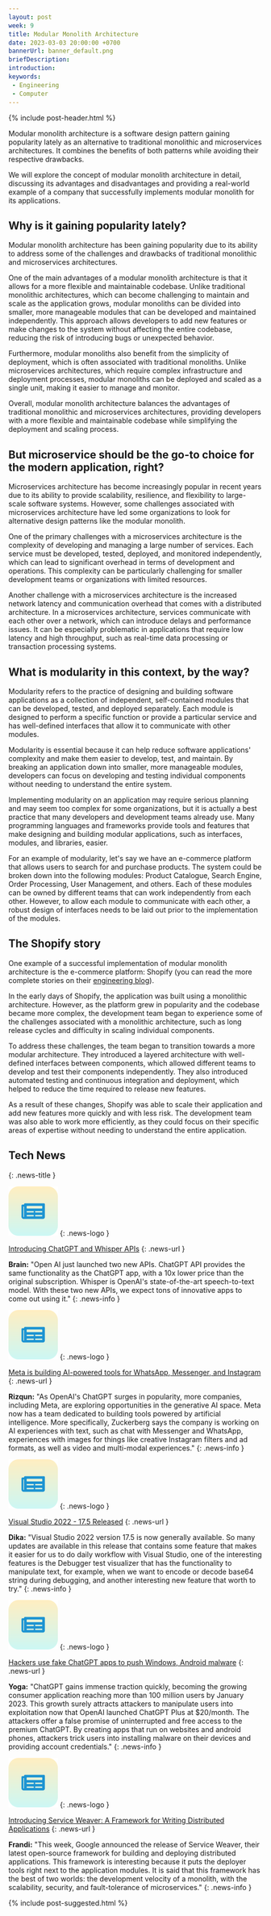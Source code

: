 ```yaml
---
layout: post
week: 9
title: Modular Monolith Architecture
date: 2023-03-03 20:00:00 +0700
bannerUrl: banner_default.png
briefDescription: 
introduction:
keywords:
 - Engineering
 - Computer
---
```


{% include post-header.html %}

Modular monolith architecture is a software design pattern gaining popularity lately as an alternative to traditional monolithic and microservices architectures. It combines the benefits of both patterns while avoiding their respective drawbacks. 

We will explore the concept of modular monolith architecture in detail, discussing its advantages and disadvantages and providing a real-world example of a company that successfully implements modular monolith for its applications.

## Why is it gaining popularity lately?

Modular monolith architecture has been gaining popularity due to its ability to address some of the challenges and drawbacks of traditional monolithic and microservices architectures.

One of the main advantages of a modular monolith architecture is that it allows for a more flexible and maintainable codebase. Unlike traditional monolithic architectures, which can become challenging to maintain and scale as the application grows, modular monoliths can be divided into smaller, more manageable modules that can be developed and maintained independently. This approach allows developers to add new features or make changes to the system without affecting the entire codebase, reducing the risk of introducing bugs or unexpected behavior.

Furthermore, modular monoliths also benefit from the simplicity of deployment, which is often associated with traditional monoliths. Unlike microservices architectures, which require complex infrastructure and deployment processes, modular monoliths can be deployed and scaled as a single unit, making it easier to manage and monitor.

Overall, modular monolith architecture balances the advantages of traditional monolithic and microservices architectures, providing developers with a more flexible and maintainable codebase while simplifying the deployment and scaling process.

## But microservice should be the go-to choice for the modern application, right?

Microservices architecture has become increasingly popular in recent years due to its ability to provide scalability, resilience, and flexibility to large-scale software systems. However, some challenges associated with microservices architecture have led some organizations to look for alternative design patterns like the modular monolith.

One of the primary challenges with a microservices architecture is the complexity of developing and managing a large number of services. Each service must be developed, tested, deployed, and monitored independently, which can lead to significant overhead in terms of development and operations. This complexity can be particularly challenging for smaller development teams or organizations with limited resources.

Another challenge with a microservices architecture is the increased network latency and communication overhead that comes with a distributed architecture. In a microservices architecture, services communicate with each other over a network, which can introduce delays and performance issues. It can be especially problematic in applications that require low latency and high throughput, such as real-time data processing or transaction processing systems.

## What is modularity in this context, by the way?

Modularity refers to the practice of designing and building software applications as a collection of independent, self-contained modules that can be developed, tested, and deployed separately. Each module is designed to perform a specific function or provide a particular service and has well-defined interfaces that allow it to communicate with other modules.

Modularity is essential because it can help reduce software applications' complexity and make them easier to develop, test, and maintain. By breaking an application down into smaller, more manageable modules, developers can focus on developing and testing individual components without needing to understand the entire system.

Implementing modularity on an application may require serious planning and may seem too complex for some organizations, but it is actually a best practice that many developers and development teams already use. Many programming languages and frameworks provide tools and features that make designing and building modular applications, such as interfaces, modules, and libraries, easier.

For an example of modularity, let's say we have an e-commerce platform that allows users to search for and purchase products. The system could be broken down into the following modules: Product Catalogue, Search Engine, Order Processing, User Management, and others. Each of these modules can be owned by different teams that can work independently from each other. However, to allow each module to communicate with each other, a robust design of interfaces needs to be laid out prior to the implementation of the modules.

## The Shopify story

One example of a successful implementation of modular monolith architecture is the e-commerce platform: Shopify (you can read the more complete stories on their [engineering blog](https://shopify.engineering/shopify-monolith)). 

In the early days of Shopify, the application was built using a monolithic architecture. However, as the platform grew in popularity and the codebase became more complex, the development team began to experience some of the challenges associated with a monolithic architecture, such as long release cycles and difficulty in scaling individual components.

To address these challenges, the team began to transition towards a more modular architecture. They introduced a layered architecture with well-defined interfaces between components, which allowed different teams to develop and test their components independently. They also introduced automated testing and continuous integration and deployment, which helped to reduce the time required to release new features.

As a result of these changes, Shopify was able to scale their application and add new features more quickly and with less risk. The development team was also able to work more efficiently, as they could focus on their specific areas of expertise without needing to understand the entire application.

## Tech News
{: .news-title }

![memo](/assets/images/tech-news.svg)
{: .news-logo }

[Introducing ChatGPT and Whisper APIs](https://openai.com/blog/introducing-chatgpt-and-whisper-apis)
{: .news-url }

__Brain:__ "Open AI just launched two new APIs. ChatGPT API provides the same functionality as the ChatGPT app, with a 10x lower price than the original subscription. Whisper is OpenAI's state-of-the-art speech-to-text model. With these two new APIs, we expect tons of innovative apps to come out using it."
{: .news-info }

![memo](/assets/images/tech-news.svg)
{: .news-logo }

[Meta is building AI-powered tools for WhatsApp, Messenger, and Instagram](https://www.theverge.com/2023/2/27/23617477/mark-zuckerberg-meta-ai-tools-personas)
{: .news-url }

__Rizqun:__ "As OpenAI's ChatGPT surges in popularity, more companies, including Meta, are exploring opportunities in the generative AI space. Meta now has a team dedicated to building tools powered by artificial intelligence. More specifically, Zuckerberg says the company is working on AI experiences with text, such as chat with Messenger and WhatsApp, experiences with images for things like creative Instagram filters and ad formats, as well as video and multi-modal experiences."
{: .news-info }

![memo](/assets/images/tech-news.svg)
{: .news-logo }

[Visual Studio 2022 - 17.5 Released](https://devblogs.microsoft.com/visualstudio/visual-studio-2022-17-5-released/)
{: .news-url }

__Dika:__ "Visual Studio 2022 version 17.5 is now generally available. So many updates are available in this release that contains some feature that makes it easier for us to do daily workflow with Visual Studio, one of the interesting features is the Debugger test visualizer that has the functionality to manipulate text, for example, when we want to encode or decode base64 string during debugging, and another interesting new feature that worth to try."
{: .news-info }

![memo](/assets/images/tech-news.svg)
{: .news-logo }

[Hackers use fake ChatGPT apps to push Windows, Android malware](https://www.bleepingcomputer.com/news/security/hackers-use-fake-chatgpt-apps-to-push-windows-android-malware/)
{: .news-url }

__Yoga:__ "ChatGPT gains immense traction quickly, becoming the growing consumer application reaching more than 100 million users by January 2023. This growth surely attracts attackers to manipulate users into exploitation now that OpenAI launched ChatGPT Plus at $20/month. The attackers offer a false promise of uninterrupted and free access to the premium ChatGPT. By creating apps that run on websites and android phones, attackers trick users into installing malware on their devices and providing account credentials."
{: .news-info }

![memo](/assets/images/tech-news.svg)
{: .news-logo }

[Introducing Service Weaver: A Framework for Writing Distributed Applications](https://opensource.googleblog.com/2023/03/introducing-service-weaver-framework-for-writing-distributed-applications.html)
{: .news-url }

__Frandi:__ "This week, Google announced the release of Service Weaver, their latest open-source framework for building and deploying distributed applications. This framework is interesting because it puts the deployer tools right next to the application modules. It is said that this framework has the best of two worlds: the development velocity of a monolith, with the scalability, security, and fault-tolerance of microservices."
{: .news-info }

{% include post-suggested.html %}